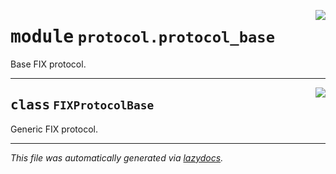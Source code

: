 <!-- markdownlint-disable -->

<a href="https://github.com/alexveden/asyncfix/blob/main/asyncfix/protocol/protocol_base.py#L0"><img align="right" style="float:right;" src="https://img.shields.io/badge/-source-cccccc?style=flat-square"></a>

# <kbd>module</kbd> `protocol.protocol_base`
Base FIX protocol. 



---

<a href="https://github.com/alexveden/asyncfix/blob/main/asyncfix/protocol/protocol_base.py#L5"><img align="right" style="float:right;" src="https://img.shields.io/badge/-source-cccccc?style=flat-square"></a>

## <kbd>class</kbd> `FIXProtocolBase`
Generic FIX protocol. 







---

_This file was automatically generated via [lazydocs](https://github.com/ml-tooling/lazydocs)._
